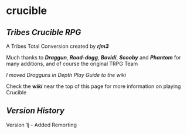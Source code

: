 # crucible

## **_Tribes Crucible RPG_**

A Tribes Total Conversion created by **_rjm3_**

Much thanks to **_Draggun_**, **_Road-dogg_**, **_Bovidi_**, **_Scooby_** and **_Phantom_** for many additions, and of course the original TRPG Team

_I moved Dragguns in Depth Play Guide to the wiki_

Check the **_wiki_** near the top of this page for more information on playing Crucible

## **_Version History_**
Version 1j - Added Remorting
